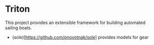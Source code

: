 # Triton

This project provides an extensible framework for building automated sailing boats.

 - (sole)[https://github.com/pnovotnak/sole] provides models for gear

